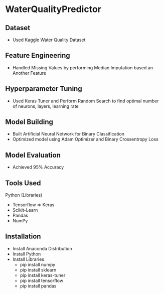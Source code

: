 # WaterQualityPredictor
## Dataset
- Used Kaggle Water Quality Dataset

## Feature Engineering
- Handled Missing Values by performing Median Imputation based an Another Feature

## Hyperparameter Tuning
- Used Keras Tuner and Perform Random Search to find optimal number of neurons, layers, learning rate

## Model Building
- Built Artificial Neural Network for Binary Classification
- Optimized model using Adam Optimizer and Binary Crossentropy Loss

## Model Evaluation
- Achieved 95% Accuracy 

## Tools Used
Python (Libraries)
- Tensorflow => Keras
- Scikit-Learn
- Pandas
- NumPy

## Installation
- Install Anaconda Distribution
- Install Python
- Install Libraries
  - pip install numpy
  - pip install sklearn
  - pip install keras-tuner
  - pip install tensorflow
  - pip install pandas

